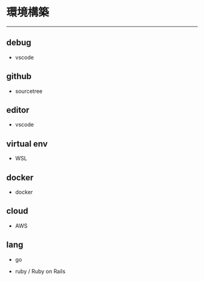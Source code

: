 # 環境構築



----------------------------------------------------------------------------

## debug

- vscode

## github

- sourcetree

## editor

- vscode

## virtual env

- WSL

## docker

- docker

## cloud

- AWS

## lang

- go

- ruby / Ruby on Rails

